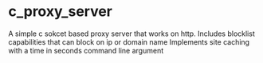 # c_proxy_server

A simple c sokcet based proxy server that works on http.
Includes blocklist capabilities that can block on ip or domain name
Implements site caching with a time in seconds command line argument 

